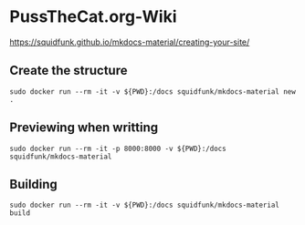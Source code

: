 # PussTheCat.org-Wiki

https://squidfunk.github.io/mkdocs-material/creating-your-site/

## Create the structure

```
sudo docker run --rm -it -v ${PWD}:/docs squidfunk/mkdocs-material new .
```

## Previewing when writting

```
sudo docker run --rm -it -p 8000:8000 -v ${PWD}:/docs squidfunk/mkdocs-material
```

## Building

```
sudo docker run --rm -it -v ${PWD}:/docs squidfunk/mkdocs-material build
```